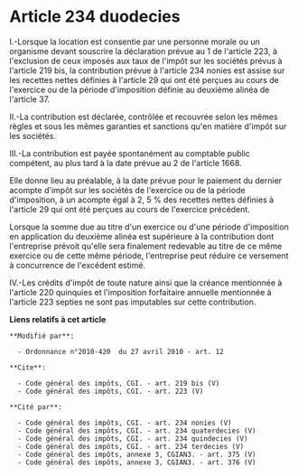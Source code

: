 # Article 234 duodecies

I.-Lorsque la location est consentie par une personne morale ou un organisme devant souscrire la déclaration prévue au 1 de
l'article 223, à l'exclusion de ceux imposés aux taux de l'impôt sur les sociétés prévus à l'article 219 bis, la contribution
prévue à l'article 234 nonies est assise sur les recettes nettes définies à l'article 29 qui ont été perçues au cours de
l'exercice ou de la période d'imposition définie au deuxième alinéa de l'article 37. 

II.-La contribution est déclarée, contrôlée et recouvrée selon les mêmes règles et sous les mêmes garanties et sanctions
qu'en matière d'impôt sur les sociétés. 

III.-La contribution est payée spontanément au comptable public compétent, au plus tard à la date prévue au 2 de l'article
1668. 

Elle donne lieu au préalable, à la date prévue pour le paiement du dernier acompte d'impôt sur les sociétés de l'exercice ou
de la période d'imposition, à un acompte égal à 2, 5 % des recettes nettes définies à l'article 29 qui ont été perçues au
cours de l'exercice précédent. 

Lorsque la somme due au titre d'un exercice ou d'une période d'imposition en application du deuxième alinéa est supérieure à
la contribution dont l'entreprise prévoit qu'elle sera finalement redevable au titre de ce même exercice ou de cette même
période, l'entreprise peut réduire ce versement à concurrence de l'excédent estimé. 

IV.-Les crédits d'impôt de toute nature ainsi que la créance mentionnée à l'article 220 quinquies et l'imposition forfaitaire
annuelle mentionnée à l'article 223 septies ne sont pas imputables sur cette contribution.

**Liens relatifs à cet article**

	**Modifié par**:

	  - Ordonnance n°2010-420  du 27 avril 2010 - art. 12

	**Cite**:

	  - Code général des impôts, CGI. - art. 219 bis (V)
	  - Code général des impôts, CGI. - art. 223 (V)

	**Cité par**:

	  - Code général des impôts, CGI. - art. 234 nonies (V)
	  - Code général des impôts, CGI. - art. 234 quaterdecies (V)
	  - Code général des impôts, CGI. - art. 234 quindecies (V)
	  - Code général des impôts, CGI. - art. 234 terdecies (V)
	  - Code général des impôts, annexe 3, CGIAN3. - art. 375 (V)
	  - Code général des impôts, annexe 3, CGIAN3. - art. 376 (V)
